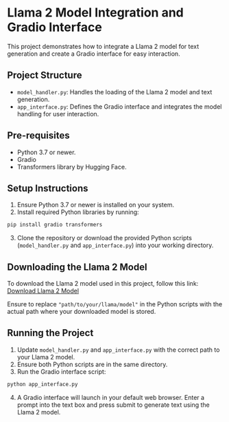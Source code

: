 
# Llama 2 Model Integration and Gradio Interface

This project demonstrates how to integrate a Llama 2 model for text generation and create a Gradio interface for easy interaction.

## Project Structure

- `model_handler.py`: Handles the loading of the Llama 2 model and text generation.
- `app_interface.py`: Defines the Gradio interface and integrates the model handling for user interaction.

## Pre-requisites

- Python 3.7 or newer.
- Gradio
- Transformers library by Hugging Face.

## Setup Instructions

1. Ensure Python 3.7 or newer is installed on your system.
2. Install required Python libraries by running:

```bash
pip install gradio transformers
```

3. Clone the repository or download the provided Python scripts (`model_handler.py` and `app_interface.py`) into your working directory.

## Downloading the Llama 2 Model

To download the Llama 2 model used in this project, follow this link: [Download Llama 2 Model](https://huggingface.co/TheBloke/Llama-2-7B-Chat-GGML/resolve/main/llama-2-7b-chat.ggmlv3.q8_0.bin)

Ensure to replace `"path/to/your/llama/model"` in the Python scripts with the actual path where your downloaded model is stored.

## Running the Project

1. Update `model_handler.py` and `app_interface.py` with the correct path to your Llama 2 model.
2. Ensure both Python scripts are in the same directory.
3. Run the Gradio interface script:

```bash
python app_interface.py
```

4. A Gradio interface will launch in your default web browser. Enter a prompt into the text box and press submit to generate text using the Llama 2 model.

